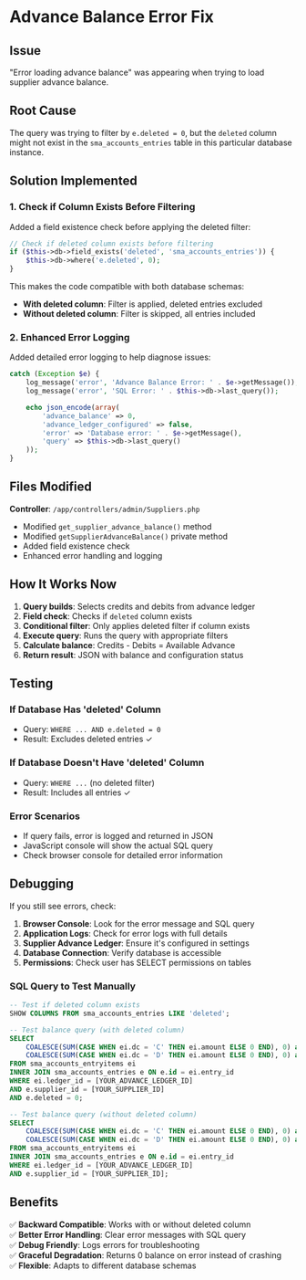 # Advance Balance Error Fix

## Issue

"Error loading advance balance" was appearing when trying to load supplier advance balance.

## Root Cause

The query was trying to filter by `e.deleted = 0`, but the `deleted` column might not exist in the `sma_accounts_entries` table in this particular database instance.

## Solution Implemented

### 1. Check if Column Exists Before Filtering

Added a field existence check before applying the deleted filter:

```php
// Check if deleted column exists before filtering
if ($this->db->field_exists('deleted', 'sma_accounts_entries')) {
    $this->db->where('e.deleted', 0);
}
```

This makes the code compatible with both database schemas:

- **With deleted column**: Filter is applied, deleted entries excluded
- **Without deleted column**: Filter is skipped, all entries included

### 2. Enhanced Error Logging

Added detailed error logging to help diagnose issues:

```php
catch (Exception $e) {
    log_message('error', 'Advance Balance Error: ' . $e->getMessage());
    log_message('error', 'SQL Error: ' . $this->db->last_query());

    echo json_encode(array(
        'advance_balance' => 0,
        'advance_ledger_configured' => false,
        'error' => 'Database error: ' . $e->getMessage(),
        'query' => $this->db->last_query()
    ));
}
```

## Files Modified

**Controller**: `/app/controllers/admin/Suppliers.php`

- Modified `get_supplier_advance_balance()` method
- Modified `getSupplierAdvanceBalance()` private method
- Added field existence check
- Enhanced error handling and logging

## How It Works Now

1. **Query builds**: Selects credits and debits from advance ledger
2. **Field check**: Checks if `deleted` column exists
3. **Conditional filter**: Only applies deleted filter if column exists
4. **Execute query**: Runs the query with appropriate filters
5. **Calculate balance**: Credits - Debits = Available Advance
6. **Return result**: JSON with balance and configuration status

## Testing

### If Database Has 'deleted' Column

- Query: `WHERE ... AND e.deleted = 0`
- Result: Excludes deleted entries ✓

### If Database Doesn't Have 'deleted' Column

- Query: `WHERE ...` (no deleted filter)
- Result: Includes all entries ✓

### Error Scenarios

- If query fails, error is logged and returned in JSON
- JavaScript console will show the actual SQL query
- Check browser console for detailed error information

## Debugging

If you still see errors, check:

1. **Browser Console**: Look for the error message and SQL query
2. **Application Logs**: Check for error logs with full details
3. **Supplier Advance Ledger**: Ensure it's configured in settings
4. **Database Connection**: Verify database is accessible
5. **Permissions**: Check user has SELECT permissions on tables

### SQL Query to Test Manually

```sql
-- Test if deleted column exists
SHOW COLUMNS FROM sma_accounts_entries LIKE 'deleted';

-- Test balance query (with deleted column)
SELECT
    COALESCE(SUM(CASE WHEN ei.dc = 'C' THEN ei.amount ELSE 0 END), 0) as credit_total,
    COALESCE(SUM(CASE WHEN ei.dc = 'D' THEN ei.amount ELSE 0 END), 0) as debit_total
FROM sma_accounts_entryitems ei
INNER JOIN sma_accounts_entries e ON e.id = ei.entry_id
WHERE ei.ledger_id = [YOUR_ADVANCE_LEDGER_ID]
AND e.supplier_id = [YOUR_SUPPLIER_ID]
AND e.deleted = 0;

-- Test balance query (without deleted column)
SELECT
    COALESCE(SUM(CASE WHEN ei.dc = 'C' THEN ei.amount ELSE 0 END), 0) as credit_total,
    COALESCE(SUM(CASE WHEN ei.dc = 'D' THEN ei.amount ELSE 0 END), 0) as debit_total
FROM sma_accounts_entryitems ei
INNER JOIN sma_accounts_entries e ON e.id = ei.entry_id
WHERE ei.ledger_id = [YOUR_ADVANCE_LEDGER_ID]
AND e.supplier_id = [YOUR_SUPPLIER_ID];
```

## Benefits

✅ **Backward Compatible**: Works with or without deleted column  
✅ **Better Error Handling**: Clear error messages with SQL query  
✅ **Debug Friendly**: Logs errors for troubleshooting  
✅ **Graceful Degradation**: Returns 0 balance on error instead of crashing  
✅ **Flexible**: Adapts to different database schemas

